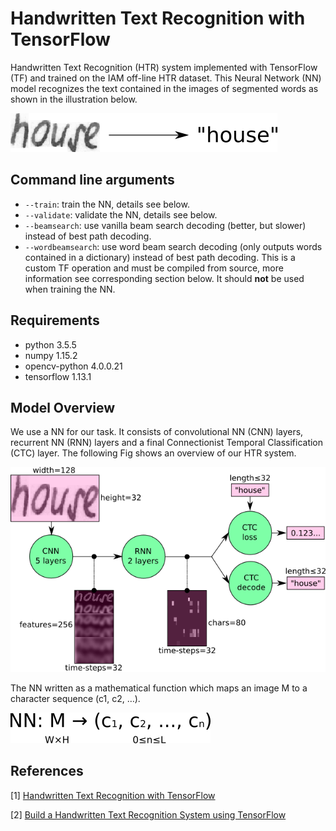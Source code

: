 # Handwritten Text Recognition with TensorFlow

Handwritten Text Recognition (HTR) system implemented with TensorFlow (TF) and trained on the IAM off-line HTR dataset.
This Neural Network (NN) model recognizes the text contained in the images of segmented words as shown in the illustration below.

![htr](./SimpleHTR/doc/htr.png)


## Command line arguments

* `--train`: train the NN, details see below.
* `--validate`: validate the NN, details see below.
* `--beamsearch`: use vanilla beam search decoding (better, but slower) instead of best path decoding.
* `--wordbeamsearch`: use word beam search decoding (only outputs words contained in a dictionary) instead of best path decoding. This is a custom TF operation and must be compiled from source, more information see corresponding section below. It should **not** be used when training the NN.


## Requirements
* python         3.5.5
* numpy          1.15.2 
* opencv-python  4.0.0.21
* tensorflow     1.13.1


## Model Overview
We use a NN for our task. It consists of convolutional NN (CNN) layers, recurrent NN (RNN) layers and a final Connectionist Temporal Classification (CTC) layer. 
The following Fig shows an overview of our HTR system.

![model](./SimpleHTR/doc/nn_overview.png)

The NN written as a mathematical function which maps an image M to a character sequence (c1, c2, …).

![equation](./SimpleHTR/doc/eq.png)

## References
\[1\] [Handwritten Text Recognition with TensorFlow](https://github.com/githubharald/SimpleHTR)

\[2\] [Build a Handwritten Text Recognition System using TensorFlow](https://towardsdatascience.com/2326a3487cd5)

